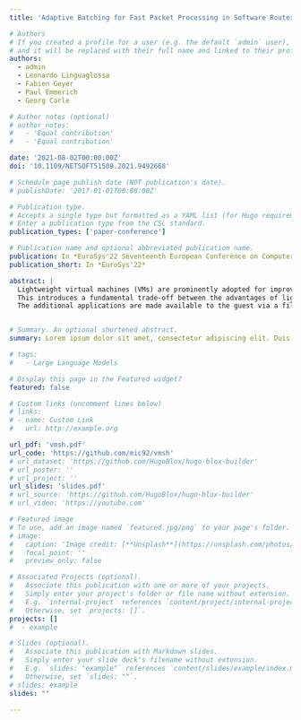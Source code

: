 ```yaml
---
title: 'Adaptive Batching for Fast Packet Processing in Software Routers using Machine Learning'

# Authors
# If you created a profile for a user (e.g. the default `admin` user), write the username (folder name) here
# and it will be replaced with their full name and linked to their profile.
authors:
  - admin
  - Leonardo Linguaglossa
  - Fabien Geyer
  - Paul Emmerich
  - Georg Carle

# Author notes (optional)
# author_notes:
#   - 'Equal contribution'
#   - 'Equal contribution'

date: '2021-08-02T00:00:00Z'
doi: '10.1109/NETSOFT51509.2021.9492668'

# Schedule page publish date (NOT publication's date).
# publishDate: '2017-01-01T00:00:00Z'

# Publication type.
# Accepts a single type but formatted as a YAML list (for Hugo requirements).
# Enter a publication type from the CSL standard.
publication_types: ['paper-conference']

# Publication name and optional abbreviated publication name.
publication: In *EuroSys'22 Seventeenth European Conference on Computer Systems*
publication_short: In *EuroSys'22*

abstract: |
  Lightweight virtual machines (VMs) are prominently adopted for improved performance and dependability in cloud environments. To reduce boot up times and resource utilisation, they are usually \"pre-baked\" with only the minimal kernel and userland strictly required to run an application.
  This introduces a fundamental trade-off between the advantages of lightweight VMs and available services within a VM, usually leaning towards the former. We propose VMSH, a hypervisor-agnostic abstraction that enables on-demand attachment of services to a running VM -- allowing developers to provide minimal, lightweight images without compromising their functionality.
  The additional applications are made available to the guest via a file system image. To ensure that the newly added services do not affect the original applications in the VM, VMSH uses lightweight isolation mechanisms based on containers. We evaluate VMSH on multiple KVM-based hypervisors and Linux LTS kernels and show that. (i) VMSH adds no overhead for the applications running in the VM, (ii) de-bloating images from the Docker registry can save up to 60% of their size on average, and (iii) VMSH enables cloud providers to offer services to customers, such as recovery shells, without interfering with their VM's execution.


# Summary. An optional shortened abstract.
summary: Lorem ipsum dolor sit amet, consectetur adipiscing elit. Duis posuere tellus ac convallis placerat. Proin tincidunt magna sed ex sollicitudin condimentum.

# tags:
#   - Large Language Models

# Display this page in the Featured widget?
featured: false

# Custom links (uncomment lines below)
# links:
# - name: Custom Link
#   url: http://example.org

url_pdf: 'vmsh.pdf'
url_code: 'https://github.com/mic92/vmsh'
# url_dataset: 'https://github.com/HugoBlox/hugo-blox-builder'
# url_poster: ''
# url_project: ''
url_slides: 'slides.pdf'
# url_source: 'https://github.com/HugoBlox/hugo-blox-builder'
# url_video: 'https://youtube.com'

# Featured image
# To use, add an image named `featured.jpg/png` to your page's folder.
# image:
#   caption: 'Image credit: [**Unsplash**](https://unsplash.com/photos/pLCdAaMFLTE)'
#   focal_point: ''
#   preview_only: false

# Associated Projects (optional).
#   Associate this publication with one or more of your projects.
#   Simply enter your project's folder or file name without extension.
#   E.g. `internal-project` references `content/project/internal-project/index.md`.
#   Otherwise, set `projects: []`.
projects: []
#  - example

# Slides (optional).
#   Associate this publication with Markdown slides.
#   Simply enter your slide deck's filename without extension.
#   E.g. `slides: "example"` references `content/slides/example/index.md`.
#   Otherwise, set `slides: ""`.
# slides: example
slides: ""

---
```


